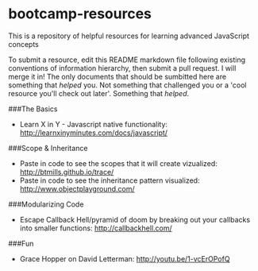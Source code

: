 bootcamp-resources
==================

This is a repository of helpful resources for learning advanced JavaScript concepts

To submit a resource, edit this README markdown file following existing conventions of information hierarchy, then submit a pull request. I will merge it in! The only documents that should be sumbitted here are something that *helped* you. Not something that challenged you or a 'cool resource you'll check out later'. Something that _helped_.

###The Basics
* Learn X in Y - Javascript native functionality: http://learnxinyminutes.com/docs/javascript/


###Scope & Inheritance
* Paste in code to see the scopes that it will create vizualized: http://btmills.github.io/trace/
* Paste in code to see the inheritance pattern visualized: http://www.objectplayground.com/



###Modularizing Code
* Escape Callback Hell/pyramid of doom by breaking out your callbacks into smaller functions: http://callbackhell.com/

###Fun
* Grace Hopper on David Letterman: http://youtu.be/1-vcErOPofQ
